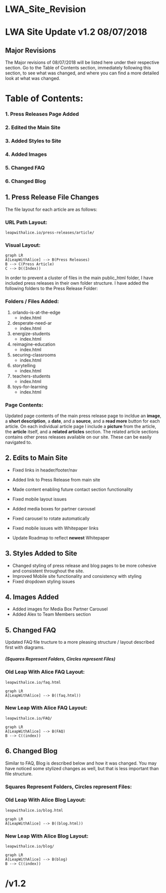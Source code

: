 # LWA_Site_Revision

# LWA Site Update v1.2 08/07/2018

## Major Revisions

The Major revisions of 08/07/2018 will be listed here under their respective section. Go to the Table of Contents section, immediately following this section, to see what was changed, and where you can find a more detailed look at what was changed.


# Table of Contents:

### 1. Press Releases Page Added
### 2. Edited the Main Site
### 3.  Added Styles to Site
### 4. Added Images
### 5. Changed FAQ
### 6. Changed Blog

## 1. Press Release File Changes
The file layout for each article are as follows:

### URL Path Layout:
	leapwithalice.io/press-releases/article/

### Visual Layout:
```mermaid
graph LR
A[LeapWithAlice] --> B(Press Releases)
B --> C(Press Article)
C --> D((Index))
```


In order to prevent a cluster of files in the main public_html folder, I have included press releases in their own folder structure.  I have added the following folders to the Press Release Folder:

### Folders / Files Added:
1. orlando-is-at-the-edge
	  - index.html
 2. desperate-need-ar
	 - index.html
 3. energize-students
  	  - index.html
 4.  reimagine-education
      - index.html
 5.  securing-classrooms
	 - index.html
 6.  storytelling
 	  - index.html
 7. teachers-students
	  - index.html
 8. toys-for-learning
    - index.html

### Page Contents:

Updated page contents of the main press release page to incldue an **image**, a **short description**, a **date**, and a **source**, and a **read more** button for each article. On each individual article page I include a **picture** from the article, the **article** itself, and a **related articles** section.
The related article sections contains other press releases available on our site. These can be easily navigated to.


## 2. Edits to Main Site

- Fixed links in header/footer/nav

- Added link to Press Release from main site
- Made content enabling future contact section functionality
- Fixed mobile layout issues
- Added media boxes for partner carousel
- Fixed carousel to rotate automatically
- Fixed mobile issues with Whitepaper links
- Update Roadmap to reflect **newest** Whitepaper

## 3. Styles Added to Site

 - Changed styling of press release and blog pages to be more cohesive and consistent throughout the site.
 - Improved Mobile site functionality and consistency with styling
 - Fixed dropdown styling issues

## 4. Images Added

 - Added images for Media Box Partner Carousel
 - Added Alex to Team Members section

## 5. Changed FAQ
Updated FAQ file tructure to a more pleasing structure / layout described first with diagrams.

##### (Squares Represent Folders, Circles represent Files)

### Old Leap With Alice FAQ Layout:
	leapwithalice.io/faq.html
```mermaid
graph LR
A[LeapWithAlice] --> B((faq.html))

```

### New Leap With Alice FAQ Layout:
	leapwithalice.io/FAQ/
```mermaid
graph LR
A[LeapWithAlice] --> B(FAQ)
B --> C((index))

```


## 6. Changed Blog

Similar to FAQ, Blog is described below and how it was changed. You may have noticed some stylized changes as well, but that is less important than file structure.

### Squares Represent Folders, Circles represent Files:

### Old Leap With Alice Blog Layout:
	leapwithalice.io/blog.html
```mermaid
graph LR
A[LeapWithAlice] --> B((blog.html))

```

### New Leap With Alice Blog Layout:
	leapwithalice.io/blog/
```mermaid
graph LR
A[LeapWithAlice] --> B(blog)
B --> C((index))

```

# /v1.2
